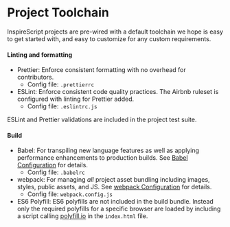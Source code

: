 # Project Toolchain

InspireScript projects are pre-wired with a default toolchain we hope is easy to
get started with, and easy to customize for any custom requirements.

#### Linting and formatting

* Prettier: Enforce consistent formatting with no overhead for contributors.
  * Config file: `.prettierrc`
* ESLint: Enforce consistent code quality practices. The Airbnb ruleset is
  configured with linting for Prettier added.
  * Config file: `.eslintrc.js`

<Alert color="warning">
  <Icon id="warning" /> ESLint and Prettier validations are included in the
  project test suite.
</Alert>

#### Build

* Babel: For transpiling new language features as well as applying performance
  enhancements to production builds. See [Babel Configuration][] for details.
  * Config file: `.babelrc`
* webpack: For managing _all_ project asset bundling including images, styles,
  public assets, and JS. See [webpack Configuration][] for details.
  * Config file: `webpack.config.js`
* ES6 Polyfill: ES6 polyfills are not included in the build bundle. Instead only
  the required polyfills for a specific browser are loaded by including a script
  calling [polyfill.io](polyfill.io) in the `index.html` file.

<!-- Links -->

[webpack configuration]: ./tools/webpack.md
[babel configuration]: ./tools/Babel.md
